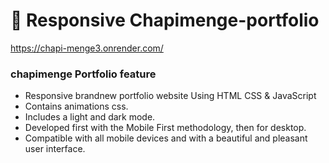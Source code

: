 # 💼 Responsive Chapimenge-portfolio

https://chapi-menge3.onrender.com/

### chapimenge Portfolio feature

- Responsive brandnew portfolio website Using HTML CSS & JavaScript
- Contains animations css.
- Includes a light and dark mode.
- Developed first with the Mobile First methodology, then for desktop.
- Compatible with all mobile devices and with a beautiful and pleasant user interface.

